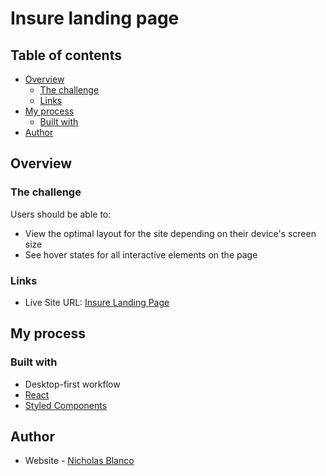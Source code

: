 # Insure landing page

## Table of contents

- [Overview](#overview)
  - [The challenge](#the-challenge)
  - [Links](#links)
- [My process](#my-process)
  - [Built with](#built-with)
- [Author](#author)

## Overview

### The challenge

Users should be able to:

- View the optimal layout for the site depending on their device's screen size
- See hover states for all interactive elements on the page

### Links

- Live Site URL: [Insure Landing Page](https://nablanco.github.io/insure-landing-page/)

## My process

### Built with

- Desktop-first workflow
- [React](https://reactjs.org/)
- [Styled Components](https://styled-components.com/)

## Author

- Website - [Nicholas Blanco](https://nicholasblanco.com/)
